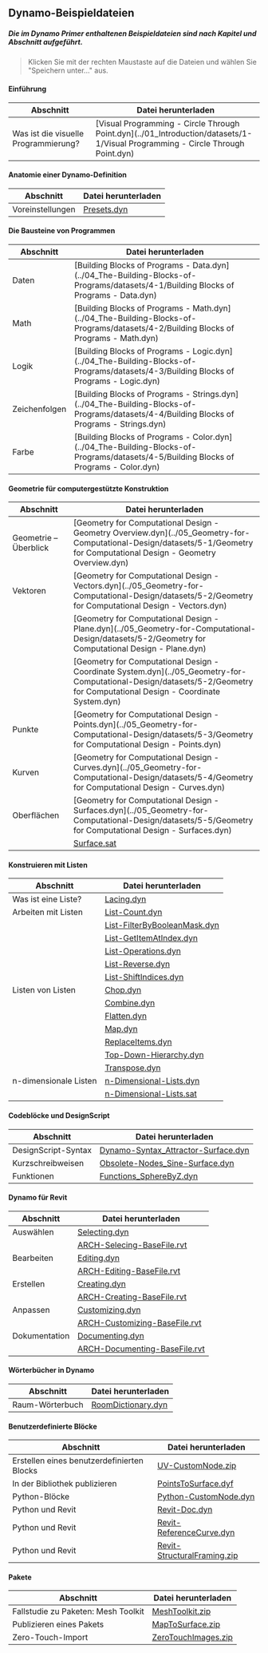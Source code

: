 

## Dynamo-Beispieldateien

##### Die im Dynamo Primer enthaltenen Beispieldateien sind nach Kapitel und Abschnitt aufgeführt.

> Klicken Sie mit der rechten Maustaste auf die Dateien und wählen Sie "Speichern unter..." aus.

#### Einführung

|Abschnitt|Datei herunterladen|
| -- | -- |
|Was ist die visuelle Programmierung?|[Visual Programming - Circle Through Point.dyn](../01_Introduction/datasets/1-1/Visual Programming - Circle Through Point.dyn)|

#### Anatomie einer Dynamo-Definition

|Abschnitt|Datei herunterladen|
| -- | -- |
|Voreinstellungen|[Presets.dyn](../03_Anatomy-of-a-Dynamo-Definition/datasets/3-5/Presets.dyn)|

#### Die Bausteine von Programmen

|Abschnitt|Datei herunterladen|
| -- | -- |
|Daten|[Building Blocks of Programs - Data.dyn](../04_The-Building-Blocks-of-Programs/datasets/4-1/Building Blocks of Programs - Data.dyn)|
|Math|[Building Blocks of Programs - Math.dyn](../04_The-Building-Blocks-of-Programs/datasets/4-2/Building Blocks of Programs - Math.dyn)|
|Logik|[Building Blocks of Programs - Logic.dyn](../04_The-Building-Blocks-of-Programs/datasets/4-3/Building Blocks of Programs - Logic.dyn)|
|Zeichenfolgen|[Building Blocks of Programs - Strings.dyn](../04_The-Building-Blocks-of-Programs/datasets/4-4/Building Blocks of Programs - Strings.dyn)|
|Farbe|[Building Blocks of Programs - Color.dyn](../04_The-Building-Blocks-of-Programs/datasets/4-5/Building Blocks of Programs - Color.dyn)|

#### Geometrie für computergestützte Konstruktion

|Abschnitt|Datei herunterladen|
| -- | -- |
|Geometrie – Überblick|[Geometry for Computational Design - Geometry Overview.dyn](../05_Geometry-for-Computational-Design/datasets/5-1/Geometry for Computational Design - Geometry Overview.dyn)|
|Vektoren|[Geometry for Computational Design - Vectors.dyn](../05_Geometry-for-Computational-Design/datasets/5-2/Geometry for Computational Design - Vectors.dyn)|
||[Geometry for Computational Design - Plane.dyn](../05_Geometry-for-Computational-Design/datasets/5-2/Geometry for Computational Design - Plane.dyn)|
||[Geometry for Computational Design - Coordinate System.dyn](../05_Geometry-for-Computational-Design/datasets/5-2/Geometry for Computational Design - Coordinate System.dyn)|
|Punkte|[Geometry for Computational Design - Points.dyn](../05_Geometry-for-Computational-Design/datasets/5-3/Geometry for Computational Design - Points.dyn)|
|Kurven|[Geometry for Computational Design - Curves.dyn](../05_Geometry-for-Computational-Design/datasets/5-4/Geometry for Computational Design - Curves.dyn)|
|Oberflächen|[Geometry for Computational Design - Surfaces.dyn](../05_Geometry-for-Computational-Design/datasets/5-5/Geometry for Computational Design - Surfaces.dyn)|
||[Surface.sat](../05_Geometry-for-Computational-Design/datasets/5-5/Surface.sat)|

#### Konstruieren mit Listen

|Abschnitt|Datei herunterladen|
| -- | -- |
|Was ist eine Liste?|[Lacing.dyn](../06_Designing-with-Lists/datasets/6-1/Lacing.dyn)|
|Arbeiten mit Listen|[List-Count.dyn](../06_Designing-with-Lists/datasets/6-2/List-Count.dyn)|
||[List-FilterByBooleanMask.dyn](../06_Designing-with-Lists/datasets/6-2/List-FilterByBooleanMask.dyn)|
||[List-GetItemAtIndex.dyn](../06_Designing-with-Lists/datasets/6-2/List-GetItemAtIndex.dyn)|
||[List-Operations.dyn](../06_Designing-with-Lists/datasets/6-2/List-Operations.dyn)|
||[List-Reverse.dyn](../06_Designing-with-Lists/datasets/6-2/List-Reverse.dyn)|
||[List-ShiftIndices.dyn](../06_Designing-with-Lists/datasets/6-2/List-ShiftIndices.dyn)|
|Listen von Listen|[Chop.dyn](../06_Designing-with-Lists/datasets/6-3/Chop.dyn)|
||[Combine.dyn](../06_Designing-with-Lists/datasets/6-3/Combine.dyn)|
||[Flatten.dyn](../06_Designing-with-Lists/datasets/6-3/Flatten.dyn)|
||[Map.dyn](../06_Designing-with-Lists/datasets/6-3/Map.dyn)|
||[ReplaceItems.dyn](../06_Designing-with-Lists/datasets/6-3/ReplaceItems.dyn)|
||[Top-Down-Hierarchy.dyn](../06_Designing-with-Lists/datasets/6-3/Top-Down-Hierarchy.dyn)|
||[Transpose.dyn](../06_Designing-with-Lists/datasets/6-3/Transpose.dyn)|
|n-dimensionale Listen|[n-Dimensional-Lists.dyn](../06_Designing-with-Lists/datasets/6-4/n-Dimensional-Lists.dyn)|
||[n-Dimensional-Lists.sat](../06_Designing-with-Lists/datasets/6-4/n-Dimensional-Lists.sat)|

#### Codeblöcke und DesignScript

|Abschnitt|Datei herunterladen|
| -- | -- |
|DesignScript-Syntax|[Dynamo-Syntax_Attractor-Surface.dyn](../07_Code-Block/datasets/7-2/Dynamo-Syntax_Attractor-Surface.dyn)|
|Kurzschreibweisen|[Obsolete-Nodes_Sine-Surface.dyn](../07_Code-Block/datasets/7-3/Obsolete-Nodes_Sine-Surface.dyn)|
|Funktionen|[Functions_SphereByZ.dyn](../07_Code-Block/datasets/7-4/Functions_SphereByZ.dyn)|

#### Dynamo für Revit

|Abschnitt|Datei herunterladen|
| -- | -- |
|Auswählen|[Selecting.dyn](../08_Dynamo-for-Revit/datasets/8-2/Selecting.dyn)|
||[ARCH-Selecing-BaseFile.rvt](../08_Dynamo-for-Revit/datasets/8-2/ARCH-Selecting-BaseFile.rvt)|
|Bearbeiten|[Editing.dyn](../08_Dynamo-for-Revit/datasets/8-3/Editing.dyn)|
||[ARCH-Editing-BaseFile.rvt](../08_Dynamo-for-Revit/datasets/8-3/ARCH-Editing-BaseFile.rvt)|
|Erstellen|[Creating.dyn](../08_Dynamo-for-Revit/datasets/8-4/Creating.dyn)|
||[ARCH-Creating-BaseFile.rvt](../08_Dynamo-for-Revit/datasets/8-4/ARCH-Creating-BaseFile.rvt)|
|Anpassen|[Customizing.dyn](../08_Dynamo-for-Revit/datasets/8-5/Customizing.dyn)|
||[ARCH-Customizing-BaseFile.rvt](../08_Dynamo-for-Revit/datasets/8-5/ARCH-Customizing-BaseFile.rvt)|
|Dokumentation|[Documenting.dyn](../08_Dynamo-for-Revit/datasets/8-6/Documenting.dyn)|
||[ARCH-Documenting-BaseFile.rvt](../08_Dynamo-for-Revit/datasets/8-6/ARCH-Documenting-BaseFile.rvt)|

#### Wörterbücher in Dynamo

|Abschnitt|Datei herunterladen|
| -- | -- |
|Raum-Wörterbuch|[RoomDictionary.dyn](../09_Dictionaries/datasets/9-4_roomDictionary.dyn)|

#### Benutzerdefinierte Blöcke

|Abschnitt|Datei herunterladen|
| -- | -- |
|Erstellen eines benutzerdefinierten Blocks|[UV-CustomNode.zip](../10_Custom-Nodes/datasets/10-2/UV-CustomNode.zip)|
|In der Bibliothek publizieren|[PointsToSurface.dyf](../10_Custom-Nodes/datasets/10-3/PointsToSurface.dyf)|
|Python-Blöcke|[Python-CustomNode.dyn](../10_Custom-Nodes/datasets/10-4/Python-CustomNode.dyn)|
|Python und Revit|[Revit-Doc.dyn](../10_Custom-Nodes/datasets/10-5/Revit-Doc.dyn)|
|Python und Revit|[Revit-ReferenceCurve.dyn](../10_Custom-Nodes/datasets/10-5/Revit-ReferenceCurve.dyn)|
|Python und Revit|[Revit-StructuralFraming.zip](../10_Custom-Nodes/datasets/10-5/Revit-StructuralFraming.zip)|

#### Pakete

|Abschnitt|Datei herunterladen|
| -- | -- |
|Fallstudie zu Paketen: Mesh Toolkit|[MeshToolkit.zip](../11_Packages/datasets/11-2/MeshToolkit.zip)|
|Publizieren eines Pakets|[MapToSurface.zip](../11_Packages/datasets/11-4/MapToSurface.zip)|
|Zero-Touch-Import|[ZeroTouchImages.zip](../11_Packages/datasets/11-5/ZeroTouchImages.zip)|

